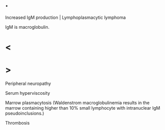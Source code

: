 # .

Increased IgM production | Lymphoplasmacytic lymphoma

IgM is macroglobulin.

# <

# >

Peripheral neuropathy

Serum hyperviscosity

Marrow plasmacytosis (Waldenstrom macroglobulinemia results in the marrow containing higher than 10% small lymphocyte with intranuclear IgM pseudoinclusions.)

Thrombosis
